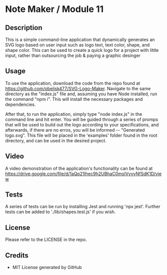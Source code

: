 # Note Maker / Module 11

## Description

This is a simple command-line application that dynamically generates an SVG logo based on user input such as logo text, text color, shape, and shape color. This can be used to create a quick logo for a project with little input, rather than outsourcing the job & paying a graphic desinger
## Usage

To use the application, download the code from the repo found at https://github.com/obelisk477/SVG-Logo-Maker. Navigate to the same directory as the "index.js" file and, assuming you have Node installed, run the command "npm i". This will install the necessary packages and dependencies.

After that, to run the application, simply type "node index.js" in the command line and hit enter. You will be guided through a series of promps that will be used to build out the logo according to your specifications, and afterwards, if there are no erros, you will be informed -- "Generated logo.svg". This file will be placed in the 'examples' folder found in the root directory, and can be used in the desired project.

## Video

A video demonstration of the application's functionality can be found at https://drive.google.com/file/d/1aQp21Ihec9h2UBhaC0msIVvyyNfSdK1D/view

## Tests

A series of tests can be run by installing Jest and running 'npx jest'. Further tests can be added to './lib/shapes.test.js' if you wish.

## License

Please refer to the LICENSE in the repo.

## Credits

* MIT License generated by GitHub